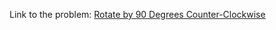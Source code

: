 Link to the problem: [Rotate by 90 Degrees Counter-Clockwise](https://binarysearch.com/problems/Rotate-by-90-Degrees-Counter-Clockwise)